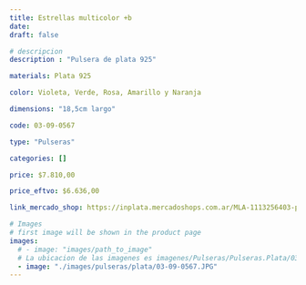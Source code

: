 ```yaml
---
title: Estrellas multicolor +b
date: 
draft: false

# descripcion
description : "Pulsera de plata 925"

materials: Plata 925

color: Violeta, Verde, Rosa, Amarillo y Naranja

dimensions: "18,5cm largo"

code: 03-09-0567

type: "Pulseras"

categories: []

price: $7.810,00

price_eftvo: $6.636,00

link_mercado_shop: https://inplata.mercadoshops.com.ar/MLA-1113256403-pulsera-de-plata-con-dijes-estrellas-multicolor-+b-_JM

# Images
# first image will be shown in the product page
images:
  # - image: "images/path_to_image"
  # La ubicacion de las imagenes es imagenes/Pulseras/Pulseras.Plata/03-09-0567-estrellas-multicolor-+b
  - image: "./images/pulseras/plata/03-09-0567.JPG"
---
```

